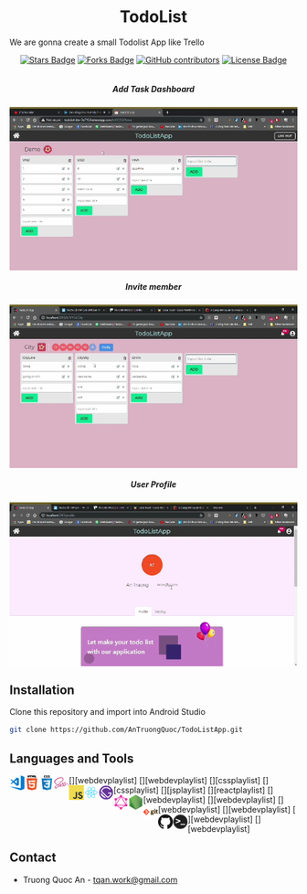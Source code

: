 


<h1 align="center">TodoList</h1>
<p>We are gonna create a small Todolist App like Trello</p>

<div align="center">

<a href="https://github.com/AnTruongQuoc/TodoListApp/stargazers"><img src="https://img.shields.io/github/stars/NickMark028/Confession" alt="Stars Badge"/></a>
<a href="https://github.com/AnTruongQuoc/TodoListApp/network/members"><img src="https://img.shields.io/github/forks/NickMark028/Confession" alt="Forks Badge"/></a>
<a href="https://github.com/AnTruongQuoc/TodoListApp/graphs/contributors"><img alt="GitHub contributors" src="https://img.shields.io/github/contributors/NickMark028/Confession?color=2b9348"></a>
<a href="https://github.com/AnTruongQuoc/TodoListApp/blob/master/LICENSE"><img src="https://img.shields.io/github/license/NickMark028/Confession?color=2b9348" alt="License Badge"/></a>

<div style="display: flex; flex-direction:column; justify-content: space-around; ">
  <h5>Add Task Dashboard</h5>
  <img alt="Demo Add Task" src="src/assets/gif/demo_board_addtask.gif"/>
  <h5>Invite member</h5>
  <img alt="Demo Invite" src="src/assets/gif/demo_invite_mem.gif"/>
  <h5>User Profile</h5>
  <img alt="Demo Profile" src="src/assets/gif/demo_profile.gif"/>
</div>
</div>


<!-- INSTALLATION -->
## Installation

Clone this repository and import into Android Studio
   ```sh
   git clone https://github.com/AnTruongQuoc/TodoListApp.git
   ```
   
## Languages and Tools
[<img align="left" alt="Visual Studio Code" width="26px" src="https://raw.githubusercontent.com/github/explore/80688e429a7d4ef2fca1e82350fe8e3517d3494d/topics/visual-studio-code/visual-studio-code.png" />][webdevplaylist]
[<img align="left" alt="HTML5" width="26px" src="https://raw.githubusercontent.com/github/explore/80688e429a7d4ef2fca1e82350fe8e3517d3494d/topics/html/html.png" />][webdevplaylist]
[<img align="left" alt="CSS3" width="26px" src="https://raw.githubusercontent.com/github/explore/80688e429a7d4ef2fca1e82350fe8e3517d3494d/topics/css/css.png" />][cssplaylist]
[<img align="left" alt="Sass" width="26px" src="https://raw.githubusercontent.com/github/explore/80688e429a7d4ef2fca1e82350fe8e3517d3494d/topics/sass/sass.png" />][cssplaylist]
[<img align="left" alt="JavaScript" width="26px" src="https://raw.githubusercontent.com/github/explore/80688e429a7d4ef2fca1e82350fe8e3517d3494d/topics/javascript/javascript.png" />][jsplaylist]
[<img align="left" alt="React" width="26px" src="https://raw.githubusercontent.com/github/explore/80688e429a7d4ef2fca1e82350fe8e3517d3494d/topics/react/react.png" />][reactplaylist]
[<img align="left" alt="Gatsby" width="26px" src="https://raw.githubusercontent.com/github/explore/e94815998e4e0713912fed477a1f346ec04c3da2/topics/gatsby/gatsby.png" />][webdevplaylist]
[<img align="left" alt="GraphQL" width="26px" src="https://raw.githubusercontent.com/github/explore/80688e429a7d4ef2fca1e82350fe8e3517d3494d/topics/graphql/graphql.png" />][webdevplaylist]
[<img align="left" alt="Node.js" width="26px" src="https://raw.githubusercontent.com/github/explore/80688e429a7d4ef2fca1e82350fe8e3517d3494d/topics/nodejs/nodejs.png" />][webdevplaylist]
[<img align="left" alt="Git" width="26px" src="https://raw.githubusercontent.com/github/explore/80688e429a7d4ef2fca1e82350fe8e3517d3494d/topics/git/git.png" />][webdevplaylist]
[<img align="left" alt="GitHub" width="26px" src="https://raw.githubusercontent.com/github/explore/78df643247d429f6cc873026c0622819ad797942/topics/github/github.png" />][webdevplaylist]
[<img align="left" alt="Terminal" width="26px" src="https://raw.githubusercontent.com/github/explore/80688e429a7d4ef2fca1e82350fe8e3517d3494d/topics/terminal/terminal.png" />][webdevplaylist]

## Contact
* Truong Quoc An - tqan.work@gmail.com
